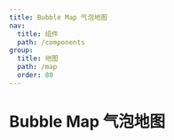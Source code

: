 ```yaml
---
title: Bubble Map 气泡地图
nav:
  title: 组件
  path: /components
group:
  title: 地图
  path: /map
  order: 80
---
```


# Bubble Map 气泡地图

<code src="./.demos/bubble.tsx"></code>
